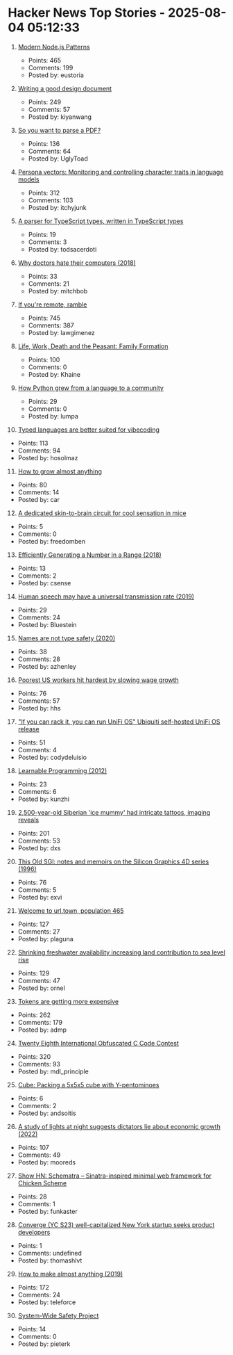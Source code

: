 # Hacker News Top Stories - 2025-08-04 05:12:33

1. [Modern Node.js Patterns](https://kashw1n.com/blog/nodejs-2025/)
   - Points: 465
   - Comments: 199
   - Posted by: eustoria

2. [Writing a good design document](https://grantslatton.com/how-to-design-document)
   - Points: 249
   - Comments: 57
   - Posted by: kiyanwang

3. [So you want to parse a PDF?](https://eliot-jones.com/2025/8/pdf-parsing-xref)
   - Points: 136
   - Comments: 64
   - Posted by: UglyToad

4. [Persona vectors: Monitoring and controlling character traits in language models](https://www.anthropic.com/research/persona-vectors)
   - Points: 312
   - Comments: 103
   - Posted by: itchyjunk

5. [A parser for TypeScript types, written in TypeScript types](https://github.com/easrng/tsints)
   - Points: 19
   - Comments: 3
   - Posted by: todsacerdoti

6. [Why doctors hate their computers (2018)](https://www.newyorker.com/magazine/2018/11/12/why-doctors-hate-their-computers)
   - Points: 33
   - Comments: 21
   - Posted by: mitchbob

7. [If you're remote, ramble](https://stephango.com/ramblings)
   - Points: 745
   - Comments: 387
   - Posted by: lawgimenez

8. [Life, Work, Death and the Peasant: Family Formation](https://acoup.blog/2025/08/01/collections-life-work-death-and-the-peasant-part-iiia-family-formation/)
   - Points: 100
   - Comments: 0
   - Posted by: Khaine

9. [How Python grew from a language to a community](https://thenewstack.io/how-python-grew-from-a-language-to-a-community/)
   - Points: 29
   - Comments: 0
   - Posted by: lumpa

10. [Typed languages are better suited for vibecoding](https://solmaz.io/typed-languages-are-better-suited-for-vibecoding)
   - Points: 113
   - Comments: 94
   - Posted by: hosolmaz

11. [How to grow almost anything](https://howtogrowalmostanything.notion.site/htgaa25)
   - Points: 80
   - Comments: 14
   - Posted by: car

12. [A dedicated skin-to-brain circuit for cool sensation in mice](https://www.sciencedaily.com/releases/2025/07/250730030354.htm)
   - Points: 5
   - Comments: 0
   - Posted by: freedomben

13. [Efficiently Generating a Number in a Range (2018)](https://www.pcg-random.org/posts/bounded-rands.html)
   - Points: 13
   - Comments: 2
   - Posted by: csense

14. [Human speech may have a universal transmission rate (2019)](https://www.science.org/content/article/human-speech-may-have-universal-transmission-rate-39-bits-second)
   - Points: 29
   - Comments: 24
   - Posted by: Bluestein

15. [Names are not type safety (2020)](https://lexi-lambda.github.io/blog/2020/11/01/names-are-not-type-safety/)
   - Points: 38
   - Comments: 28
   - Posted by: azhenley

16. [Poorest US workers hit hardest by slowing wage growth](https://www.ft.com/content/cfb77a53-fef8-4382-b102-c217e0aa4b25)
   - Points: 76
   - Comments: 57
   - Posted by: hhs

17. ["If you can rack it, you can run UniFi OS" Ubiquiti self-hosted UniFi OS release](https://deluisio.com/networking/unifi/2025/08/03/everything-you-need-to-know-about-unifi-os-server-before-you-waste-time-testing-it/)
   - Points: 51
   - Comments: 4
   - Posted by: codydeluisio

18. [Learnable Programming (2012)](https://worrydream.com/LearnableProgramming/)
   - Points: 23
   - Comments: 6
   - Posted by: kunzhi

19. [2,500-year-old Siberian 'ice mummy' had intricate tattoos, imaging reveals](https://www.bbc.com/news/articles/c4gzx0zm68vo)
   - Points: 201
   - Comments: 53
   - Posted by: dxs

20. [This Old SGI: notes and memoirs on the Silicon Graphics 4D series (1996)](https://archive.irixnet.org/thisoldsgi/)
   - Points: 76
   - Comments: 5
   - Posted by: exvi

21. [Welcome to url.town, population 465](https://url.town/)
   - Points: 127
   - Comments: 27
   - Posted by: plaguna

22. [Shrinking freshwater availability increasing land contribution to sea level rise](https://news.asu.edu/20250725-environment-and-sustainability-new-global-study-shows-freshwater-disappearing-alarming)
   - Points: 129
   - Comments: 47
   - Posted by: ornel

23. [Tokens are getting more expensive](https://ethanding.substack.com/p/ai-subscriptions-get-short-squeezed)
   - Points: 262
   - Comments: 179
   - Posted by: admp

24. [Twenty Eighth International Obfuscated C Code Contest](https://www.ioccc.org/2024/index.html)
   - Points: 320
   - Comments: 93
   - Posted by: mdl_principle

25. [Cube: Packing a 5x5x5 cube with Y-pentominoes](https://kociemba.org/themen/125puzzle/index.html)
   - Points: 6
   - Comments: 2
   - Posted by: andsoitis

26. [A study of lights at night suggests dictators lie about economic growth (2022)](https://www.economist.com/graphic-detail/2022/09/29/a-study-of-lights-at-night-suggests-dictators-lie-about-economic-growth)
   - Points: 107
   - Comments: 49
   - Posted by: mooreds

27. [Show HN: Schematra – Sinatra-inspired minimal web framework for Chicken Scheme](https://github.com/rolandoam/schematra)
   - Points: 28
   - Comments: 1
   - Posted by: funkaster

28. [Converge (YC S23) well-capitalized New York startup seeks product developers](https://www.runconverge.com/careers)
   - Points: 1
   - Comments: undefined
   - Posted by: thomashlvt

29. [How to make almost anything (2019)](https://fab.cba.mit.edu/classes/863.19/CBA/people/dsculley/index.html)
   - Points: 172
   - Comments: 24
   - Posted by: teleforce

30. [System-Wide Safety Project](https://www.nasa.gov/directorates/armd/aosp/sws/)
   - Points: 14
   - Comments: 0
   - Posted by: pieterk

